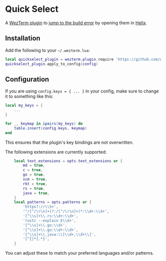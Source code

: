 # Quick Select

A [WezTerm plugin](https://wezterm.org/config/plugins.html) to [jump to the build error](https://quantonganh.com/2023/07/21/jump-to-build-error-helix.md) by opening them in [Helix](https://helix-editor.com/).

## Installation

Add the following to your `~/.wezterm.lua`:

```lua
local quickselect_plugin = wezterm.plugin.require 'https://github.com/quantonganh/quickselect.wezterm'
quickselect_plugin.apply_to_config(config)
```

## Configuration

If you are using `config.keys = { ... }` in your config, make sure to change it to something like this:

```lua
local my_keys = {
    ...
}

for _, keymap in ipairs(my_keys) do
    table.insert(config.keys, keymap)
end
```

This ensures that the plugin's key bindings are not overwritten.

The following extensions are currently supported:

```lua
    local text_extensions = opts.text_extensions or {
        md = true,
        c = true,
        go = true,
        scm = true,
        rkt = true,
        rs = true,
        java = true,
    }
    local patterns = opts.patterns or {
        'https?://\\S+',
        '^/[^/\r\n]+(?:/[^/\r\n]+)*:\\d+:\\d+',
        '[^\\s]+\\.rs:\\d+:\\d+',
        'rustc --explain E\\d+',
        '[^\\s]+\\.go:\\d+',
        '[^\\s]+\\.go:\\d+:\\d+',
        '[^\\s]+\\.java:\\[\\d+,\\d+\\]',
        '[^{]*{.*}',
    }
```

You can adjust these to match your preferred languages and/or patterns.
